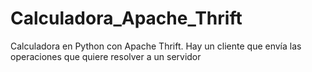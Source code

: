 # Calculadora_Apache_Thrift
Calculadora en Python con Apache Thrift. Hay un cliente que envía las operaciones que quiere resolver a un servidor
